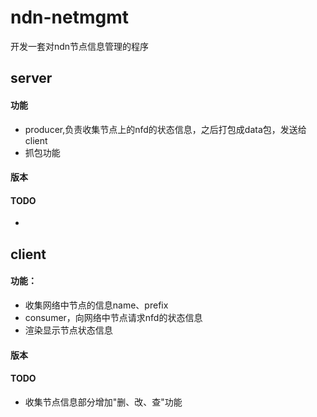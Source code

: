 # ndn-netmgmt
开发一套对ndn节点信息管理的程序

## server
#### 功能 
* producer,负责收集节点上的nfd的状态信息，之后打包成data包，发送给client
* 抓包功能

#### 版本

#### TODO
* 

## client 
#### 功能：
* 收集网络中节点的信息name、prefix
* consumer，向网络中节点请求nfd的状态信息
* 渲染显示节点状态信息

#### 版本

#### TODO
* 收集节点信息部分增加"删、改、查"功能


